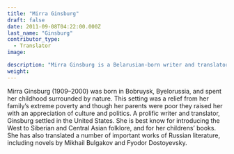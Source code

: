 ```yaml
---
title: "Mirra Ginsburg"
draft: false
date: 2011-09-08T04:22:00.000Z
last_name: "Ginsburg"
contributor_type:
  - Translator
image:

description: "Mirra Ginsburg is a Belarusian-born writer and translator."
weight:
---
```


Mirra Ginsburg (1909–2000) was born in Bobruysk, Byelorussia, and spent her childhood surrounded by nature. This setting was a relief from her family’s extreme poverty and though her parents were poor they raised her with an appreciation of culture and politics. A prolific writer and translator, Ginsburg settled in the United States. She is best know for introducing the West to Siberian and Central Asian folklore, and for her childrens’ books. She has also translated a number of important works of Russian literature, including novels by Mikhail Bulgakov and Fyodor Dostoyevsky.


